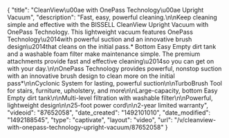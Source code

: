 {
    "title": "CleanView\u00ae with OnePass Technology\u00ae Upright Vacuum",
    "description": "Fast, easy, powerful cleaning.\n\nKeep cleaning simple and effective with the BISSELL CleanView Upright Vacuum with OnePass Technology. This lightweight vacuum features OnePass Technology\u2014with powerful suction and an innovative brush design\u2014that cleans on the initial pass.* Bottom Easy Empty dirt tank and a washable foam filter make maintenance simple. The premium attachments provide fast and effective cleaning\u2014so you can get on with your day.\n\nOnePass Technology provides powerful, nonstop suction with an innovative brush design to clean more on the initial pass*\n\nCyclonic System for lasting, powerful suction\n\nTurboBrush Tool for stairs, furniture, upholstery, and more\n\nLarge-capacity, bottom Easy Empty dirt tank\n\nMulti-level filtration with washable filter\n\nPowerful, lightweight design\n\n25-foot power cord\n\n2-year limited warranty",
    "videoid": "87652058",
    "date_created": "1492101010",
    "date_modified": "1492188545",
    "type": "captivate",
    "layout": "video",
    "url": "\/v\/cleanview-with-onepass-technology-upright-vacuum\/87652058"
}